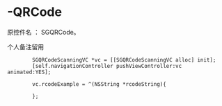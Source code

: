 # -QRCode

原控件名 ： SGQRCode。


个人备注留用



            SGQRCodeScanningVC *vc = [[SGQRCodeScanningVC alloc] init];
            [self.navigationController pushViewController:vc animated:YES];
            
            vc.rcodeExample = ^(NSString *rcodeString){
            
            };
